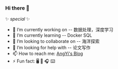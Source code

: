 ### Hi there 👋

 ✨ _special_ ✨ 


- 🔭 I’m currently working on -- 数据处理，深度学习
- 🌱 I’m currently learning -- Docker SQL 
- 👯 I’m looking to collaborate on -- 海洋探索
- 🤔 I’m looking for help with -- 论文写作
- 📫 How to reach me: [AngYi's Blog](https://www.angyi.online/)
- ⚡ Fun fact: 🖥️ 📱 🎧 ⌨️ 


